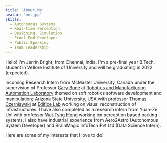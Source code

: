 ```yaml
---
title: 'About Me'
avatar: 'me.jpg'
skills:
  - Autonomous Systems
  - Real-time Perception
  - Designing, Simulation
  - Front-End Developer
  - Public Speaking
  - Team Leadership
---
```


Hello! I'm Jerrin Bright, from Chennai, India. I'm a pre-final year B.Tech. student in Vellore Institute of University and will be graduating in 2022 (expected).

Incoming Research Intern from McMaster University, Canada under the supervision of Professor [Gary Bone](https://www.eng.mcmaster.ca/people/faculty/gary-m-bone) at [Robotics and Manufacturing Automation Laboratory](https://www.eng.mcmaster.ca/robotics-and-manufacturing-automation-research-rmal) themed on soft robotics software development and manipulation; Arizona State University, USA with professor [Thomas Czerniawski](https://isearch.asu.edu/profile/3706261) at [Edifice Lab](https://edificelab.com/people/) working on visual reconstruction of infrastructures. I have also completed as a research intern from Yuan-Ze Uni with professor [Wei-Tyng Hong](http://www.comm.yzu.edu.tw/member/%E6%B4%AA%E7%B6%AD%E5%BB%B7-wei-tyng-hong/) working on perception based parking systems. I also have industrial experience from Aero2Astro (Autonomous System Developer) and BrainMagic InfoTech Pvt Ltd (Data Science Intern). 

Here are some of my interests that I love to do!
